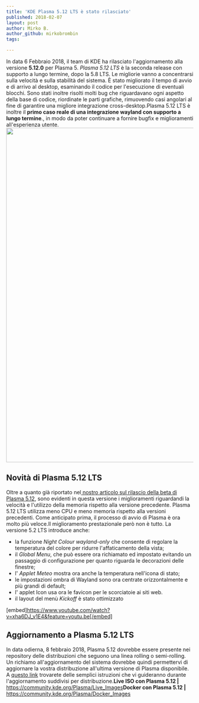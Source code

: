 ```yaml
---
title: 'KDE Plasma 5.12 LTS è stato rilasciato'
published: 2018-02-07
layout: post
author: Mirko B.
author_github: mirkobrombin
tags:

---
```

In data 6 Febbraio 2018, il team di KDE ha rilasciato l'aggiornamento alla versione <strong>5.12.0</strong> per Plasma 5. <em>Plasma 5.12 LTS</em> è la seconda release con supporto a lungo termine, dopo la 5.8 LTS. Le migliorie vanno a concentrarsi sulla velocità e sulla stabilità del sistema. È stato migliorato il tempo di avvio e di arrivo al desktop, esaminando il codice per l'esecuzione di eventuali blocchi. Sono stati inoltre risolti molti bug che riguardavano ogni aspetto della base di codice, riordinate le parti grafiche, rimuovendo casi angolari al fine di garantire una migliore integrazione cross-desktop.Plasma 5.12 LTS è inoltre il <strong>primo caso reale di una integrazione wayland con supporto a lungo termine</strong>., in modo da poter continuare a fornire bugfix e miglioramenti all'esperienza utente.<a href="https://linuxhub.it/wordpress/wp-content/uploads/2018/01/plasma-5.12.png"><img class="aligncenter size-full wp-image-3917 size-full wp-image-288" src="https://linuxhub.it/wordpress/wp-content/uploads/2018/01/plasma-5.12.png" alt="" width="1600" height="900" /></a><h2>Novità di Plasma 5.12 LTS</h2>Oltre a quanto già riportato nel<a href="https://linuxhub.it/2018/01/17/kde-plasma-5-12-lts-beta-rilasciato/"> nostro articolo sul rilascio della beta di Plasma 5.12</a>, sono evidenti in questa versione i miglioramenti riguardandi la velocità e l'utilizzo della memoria rispetto alla versione precedente. Plasma 5.12 LTS utilizza meno CPU e meno memoria rispetto alla versioni precedenti. Come anticipato prima, il processo di avvio di Plasma è ora molto più veloce.Il miglioramento prestazionale però non è tutto. La versione 5.2 LTS introduce anche:<ul>    <li>la funzione <em>Night Colour wayland-only</em> che consente di regolare la temperatura del colore per ridurre l'affaticamento della vista;</li>    <li>il <em>Global Menu</em>, che può essere ora richiamato ed impostato evitando un passaggio di configurazione per quanto riguarda le decorazioni delle finestre;</li>    <li>l' <em>Applet Meteo</em> mostra ora anche la temperatura nell'icona di stato;</li>    <li>le impostazioni ombra di Wayland sono ora centrate orizzontalmente e più grandi di default;</li>    <li>l' applet Icon usa ora le favicon per le scorciatoie ai siti web.</li>    <li>il layout del menù <em>Kickoff</em> è stato ottimizzato</li></ul>[embed]https://www.youtube.com/watch?v=xha6DJ_v1E4&feature=youtu.be[/embed]<h2>Aggiornamento a Plasma 5.12 LTS</h2>In data odierna, 8 febbraio 2018, Plasma 5.12 dovrebbe essere presente nei repository delle distribuzioni che seguono una linea rolling o semi-rolling. Un richiamo all'aggiornamento del sistema dovrebbe quindi permettervi di aggiornare la vostra distribuzione all'ultima versione di Plasma disponibile. A <a href="https://community.kde.org/Plasma/Packages">questo link</a> trovarete delle semplici istruzioni che vi guideranno durante l'aggiornamento suddivisi per distribuzione.<strong>Live ISO con Plasma 5.12 |</strong><a href="https://community.kde.org/Plasma/Live_Images"> https://community.kde.org/Plasma/Live_Images</a><strong>Docker con Plasma 5.12 |</strong> <a href="https://community.kde.org/Plasma/Docker_Images">https://community.kde.org/Plasma/Docker_Images</a>
